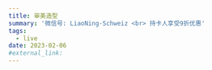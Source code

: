 ```yaml
---
title: 审美造型
summary: '微信号: LiaoNing-Schweiz <br> ​持卡人享受9折优惠'
tags:
  - live
date: 2023-02-06
#external_link:
---
```

